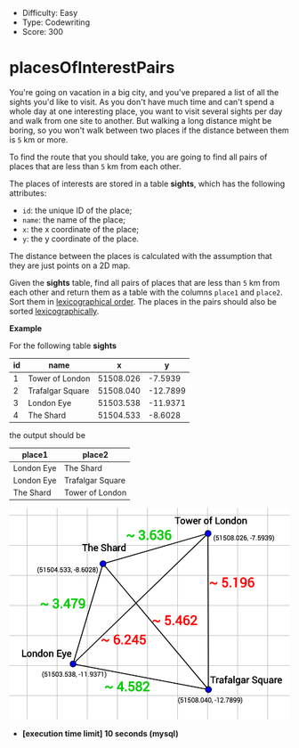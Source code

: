 - Difficulty: Easy
- Type: Codewriting
- Score: 300

# placesOfInterestPairs

You're going on vacation in a big city, and you've prepared a list of all the sights you'd like to visit. As you don't have much time and can't spend a whole day at one interesting place, you want to visit several sights per day and walk from one site to another. But walking a long distance might be boring, so you won't walk between two places if the distance between them is `5` km or more.

To find the route that you should take, you are going to find all pairs of places that are less than `5` km from each other.

The places of interests are stored in a table **sights**, which has the following attributes:

- `id`: the unique ID of the place;
- `name`: the name of the place;
- `x`: the x coordinate of the place;
- `y`: the y coordinate of the place.

The distance between the places is calculated with the assumption that they are just points on a 2D map.

Given the **sights** table, find all pairs of places that are less than `5` km from each other and return them as a table with the columns `place1` and `place2`. Sort them in [lexicographical order](keyword://lexicographical-order-for-arrays). The places in the pairs should also be sorted [lexicographically](keyword://lexicographical-order-for-strings).

**Example**

For the following table **sights**

| id   | name             | x         | y        |
| ---- | ---------------- | --------- | -------- |
| 1    | Tower of London  | 51508.026 | -7.5939  |
| 2    | Trafalgar Square | 51508.040 | -12.7899 |
| 3    | London Eye       | 51503.538 | -11.9371 |
| 4    | The Shard        | 51504.533 | -8.6028  |

the output should be

| place1     | place2           |
| ---------- | ---------------- |
| London Eye | The Shard        |
| London Eye | Trafalgar Square |
| The Shard  | Tower of London  |

![img](ex.png)

- **[execution time limit] 10 seconds (mysql)**
